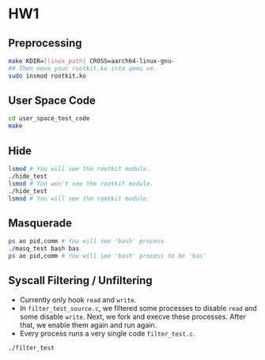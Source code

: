 # HW1

## Preprocessing
```sh
make KDIR=[linux_path] CROSS=aarch64-linux-gnu-
## Then move your rootkit.ko into qemu vm.
sudo insmod rootkit.ko
```
## User Space Code
```sh
cd user_space_test_code
make
```

## Hide
```sh
lsmod # You will see the rootkit module. 
./hide_test
lsmod # You won't see the rootkit module.
./hide_test
lsmod # You will see the rootkit module.
```

## Masquerade
```sh
ps ao pid,comm # You will see 'bash' process
./masq_test bash bas
ps ao pid,comm # You will see 'bash' process to be 'bas'
```

## Syscall Filtering / Unfiltering

- Currently only hook `read` and `write`.
- In `filter_test_source.c`, we filtered some processes to disable `read` and some disable `write`. Next, we fork and execve these processes. After that, we enable them again and run again.
- Every process runs a very single code `filter_test.c`.
```sh
./filter_test
```
